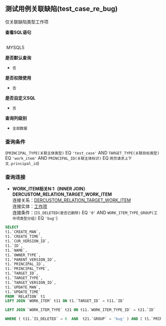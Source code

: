 ## 测试用例关联缺陷(test_case_re_bug) <!-- {docsify-ignore-all} -->

仅关联缺陷类型工作项

<p class="panel-title"><b>查看SQL语句</b></p>
<br>

<el-row>
&nbsp;<el-tag @click="MYSQL5 = true">MYSQL5</el-tag>
</el-row>

<br>
<p class="panel-title"><b>是否默认查询</b></p>

* `否`

<p class="panel-title"><b>是否权限使用</b></p>

* `否`

<p class="panel-title"><b>是否自定义SQL</b></p>

* `否`

<p class="panel-title"><b>查询列级别</b></p>

* `全部数据`



### 查询条件

(`PRINCIPAL_TYPE(关联主体类型)` EQ `'test_case'` AND `TARGET_TYPE(关联目标类型)` EQ `'work_item'` AND `PRINCIPAL_ID(关联主体标识)` EQ `网页请求上下文.principal_id`)



### 查询连接
* **WORK_ITEM相关N:1（INNER JOIN）DERCUSTOM_RELATION_TARGET_WORK_ITEM**<br>
连接关系：[DERCUSTOM_RELATION_TARGET_WORK_ITEM](der/DERCUSTOM_RELATION_TARGET_WORK_ITEM)<br>
连接实体：[工作项](module/ProjMgmt/work_item)<br>
连接条件：(`IS_DELETED(是否已删除)` EQ `'0'` AND `WORK_ITEM_TYPE_GROUP(工作项类型分组)` EQ `'bug'`)<br>




<el-dialog v-model="MYSQL5" title="MYSQL5">

```sql
SELECT
t1.`CREATE_MAN`,
t1.`CREATE_TIME`,
t1.`CUR_VERSION_ID`,
t1.`ID`,
t1.`NAME`,
t1.`OWNER_TYPE`,
t1.`PARENT_VERSION_ID`,
t1.`PRINCIPAL_ID`,
t1.`PRINCIPAL_TYPE`,
t1.`TARGET_ID`,
t1.`TARGET_TYPE`,
t1.`TARGET_VERSION_ID`,
t1.`UPDATE_MAN`,
t1.`UPDATE_TIME`
FROM `RELATION` t1 
LEFT JOIN `WORK_ITEM` t11 ON t1.`TARGET_ID` = t11.`ID` 

LEFT JOIN `WORK_ITEM_TYPE` t21 ON t11.`WORK_ITEM_TYPE_ID` = t21.`ID` 

WHERE ( t11.`IS_DELETED` = 0  AND  t21.`GROUP` = 'bug' ) AND ( t1.`PRINCIPAL_TYPE` = 'test_case'  AND  t1.`TARGET_TYPE` = 'work_item'  AND  t1.`PRINCIPAL_ID` = #{ctx.webcontext.principal_id} )
```

</el-dialog>

<script>
 const { createApp } = Vue
  createApp({
    data() {
      return {
                MYSQL5 : false
        
      }
    },
    methods: {
    }
  }).use(ElementPlus).mount('#app')
</script>